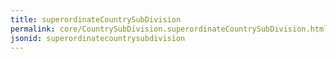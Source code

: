 ```yaml
---
title: superordinateCountrySubDivision
permalink: core/CountrySubDivision.superordinateCountrySubDivision.html
jsonid: superordinatecountrysubdivision
---
```

